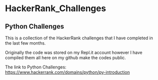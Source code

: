 # HackerRank_Challenges
## Python Challenges 

This is a collection of the HackerRank challenges that I have completed in the last few months.

Originally the code was stored on my Repl.it account however I have compiled them all 
here on my github make the codes public. 

The link to Python Challenges: https://www.hackerrank.com/domains/python/py-introduction
